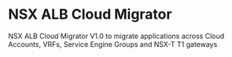 # NSX ALB Cloud Migrator
NSX ALB Cloud Migrator V1.0 to migrate applications across Cloud Accounts, VRFs, Service Engine Groups and NSX-T T1 gateways
